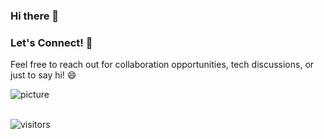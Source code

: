 ### Hi there 👋


### Let's Connect! 🤝
Feel free to reach out for collaboration opportunities, tech discussions, or just to say hi! 😄

![picture](https://raw.githubusercontent.com/saadeghi/saadeghi/master/dino.gif)
<br />
<br />

 ![visitors](https://visitor-badge.laobi.icu/badge?page_id=ApurvShh007.ApurvShah007)


